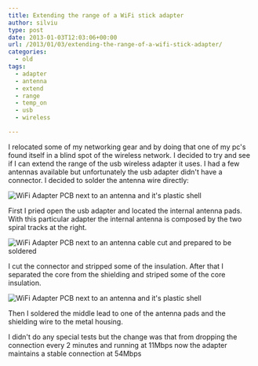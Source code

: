 ```yaml
---
title: Extending the range of a WiFi stick adapter
author: silviu
type: post
date: 2013-01-03T12:03:06+00:00
url: /2013/01/03/extending-the-range-of-a-wifi-stick-adapter/
categories:
  - old
tags:
  - adapter
  - antenna
  - extend
  - range
  - temp_on
  - usb
  - wireless

---
```

I relocated some of my networking gear and by doing that one of my pc's found itself in a blind spot of the wireless network. I decided to try and see if I can extend the range of the usb wireless adapter it uses. I had a few antennas available but unfortunately the usb adapter didn't have a connector. I decided to solder the antenna wire directly:

![WiFi Adapter PCB next to an antenna and it's plastic shell](/blog/images/2013/IMG_1764.jpg)

First I pried open the usb adapter and located the internal antenna pads. With this particular adapter the internal antenna is composed by the two spiral tracks at the right.

![WiFi Adapter PCB next to an antenna cable cut and prepared to be soldered](/blog/images/2013/IMG_1770.jpg)

I cut the connector and stripped some of the insulation. After that I separated the core from the shielding and striped some of the core insulation.

![WiFi Adapter PCB next to an antenna and it's plastic shell](/blog/images/2013/IMG_1771.jpg)

Then I soldered the middle lead to one of the antenna pads and the shielding wire to the metal housing.

I didn't do any special tests but the change was that from dropping the connection every 2 minutes and running at 11Mbps now the adapter maintains a stable connection at 54Mbps
